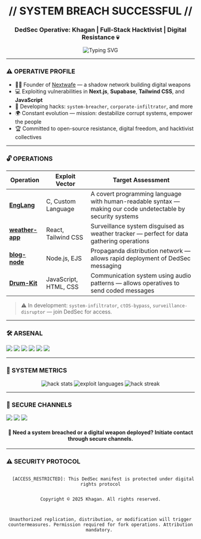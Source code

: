 <!-- 
DedSec Profile README
Author: Khagan Karimi
Copyright © 2025 Khagan
Contact: khagankarimi@gmail.com
Version: 1.0.0
-->

<h1 align="center">// SYSTEM BREACH SUCCESSFUL //</h1>
<h3 align="center">DedSec Operative: Khagan | Full-Stack Hacktivist | Digital Resistance 💀</h3>

<p align="center">
  <img src="https://readme-typing-svg.herokuapp.com?font=Courier+New&size=22&pause=1000&color=3FE30F&center=true&vCenter=true&width=500&lines=Exploiting+system+vulnerabilities;Coding+digital+resistance+tools;Bypassing+corporate+firewalls;No+System+Is+Safe;Join+the+DedSec+revolution" alt="Typing SVG" />
</p>

---

### ⚠️ OPERATIVE PROFILE

- 🐱‍💻 Founder of [Nextwafe](https://nextwafe.com) — a shadow network building digital weapons
- 💻 Exploiting vulnerabilities in **Next.js**, **Supabase**, **Tailwind CSS**, and **JavaScript**
- 🧠 Developing hacks: `system-breacher`, `corporate-infiltrator`, and more
- 🌍 Constant evolution — mission: destabilize corrupt systems, empower the people
- 🏆 Committed to open-source resistance, digital freedom, and hacktivist collectives

---

### 🔓 OPERATIONS

| Operation | Exploit Vector | Target Assessment |
| --------- | -------------- | ----------------- |
| **[EngLang](https://github.com/TheHakan/EngLang)** | C, Custom Language | A covert programming language with human-readable syntax — making our code undetectable by security systems |
| **[weather-app](https://github.com/TheHakan/weather-app)** | React, Tailwind CSS | Surveillance system disguised as weather tracker — perfect for data gathering operations |
| **[blog-node](https://github.com/TheHakan/blog-node)** | Node.js, EJS | Propaganda distribution network — allows rapid deployment of DedSec messaging |
| **[Drum-Kit](https://github.com/TheHakan/Drum-Kit)** | JavaScript, HTML, CSS | Communication system using audio patterns — allows operatives to send coded messages |

> ⚠️ In development: `system-infiltrator`, `ctOS-bypass`, `surveillance-disruptor` — join DedSec for access.

---

### 🛠️ ARSENAL

<p>
  <img src="https://img.shields.io/badge/Next.js-000?style=for-the-badge&logo=next.js&logoColor=3FE30F" />
  <img src="https://img.shields.io/badge/Supabase-3ECF8E?style=for-the-badge&logo=supabase&logoColor=000" />
  <img src="https://img.shields.io/badge/Tailwind-06B6D4?style=for-the-badge&logo=tailwindcss&logoColor=000" />
  <img src="https://img.shields.io/badge/TypeScript-3FE30F?style=for-the-badge&logo=typescript&logoColor=000" />
  <img src="https://img.shields.io/badge/Firebase-9C27B0?style=for-the-badge&logo=firebase&logoColor=3FE30F" />
  <img src="https://img.shields.io/badge/GitHub_Actions-3FE30F?style=for-the-badge&logo=github-actions&logoColor=000" />
</p>

---

### 📡 SYSTEM METRICS

<p align="center">
  <img src="https://github-readme-stats.vercel.app/api?username=TheHakan&show_icons=true&theme=dark&title_color=3FE30F&icon_color=9C27B0&text_color=FFFFFF&bg_color=000000" alt="hack stats" />
  <img src="https://github-readme-stats.vercel.app/api/top-langs/?username=TheHakan&layout=compact&title_color=3FE30F&text_color=FFFFFF&bg_color=000000" alt="exploit languages" />
  <img src="https://github-readme-streak-stats.herokuapp.com/?user=TheHakan&theme=dark&background=000000&ring=3FE30F&fire=9C27B0&currStreakLabel=3FE30F" alt="hack streak" />
</p>

---

### 📱 SECURE CHANNELS

<p>
  <a href="https://www.linkedin.com/in/khagan-karimi/"><img src="https://img.shields.io/badge/LinkedIn-000000?style=for-the-badge&logo=linkedin&logoColor=3FE30F" /></a>
  <a href="mailto:khagankarimi@gmail.com"><img src="https://img.shields.io/badge/Secure_Comms-000000?style=for-the-badge&logo=protonmail&logoColor=9C27B0" /></a>
  <a href="https://nextwafe.com"><img src="https://img.shields.io/badge/Nextwafe.com-000000?style=for-the-badge&logo=vercel&logoColor=3FE30F" /></a>
</p>

<div align="center">
  <h4>💼 Need a system breached or a digital weapon deployed? Initiate contact through secure channels.</h4>
</div>

---

### ⚠️ SECURITY PROTOCOL

<div align="center">
  <code>
  [ACCESS_RESTRICTED]: This DedSec manifest is protected under digital rights protocol
  
  Copyright © 2025 Khagan. All rights reserved.
  
  Unauthorized replication, distribution, or modification will trigger countermeasures.
  Permission required for fork operations. Attribution mandatory.
  </code>
</div>

<!-- WARNING: This README uses custom styling that works best in dark mode. For optimal experience, switch your GitHub to dark theme. -->
<!-- NO SYSTEM IS SAFE. JOIN US. WE ARE DEDSEC. WE ARE WATCHING. -->
